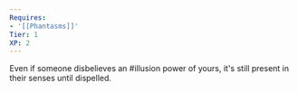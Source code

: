```yaml
---
Requires:
- '[[Phantasms]]'
Tier: 1
XP: 2
---
```

Even if someone disbelieves an #illusion power of yours, it's still present in their senses until dispelled.